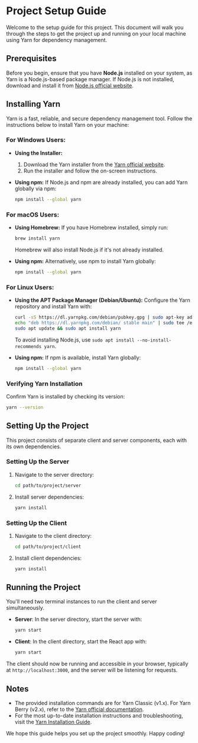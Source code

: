 # Project Setup Guide

Welcome to the setup guide for this project. This document will walk you through the steps to get the project up and running on your local machine using Yarn for dependency management.

## Prerequisites

Before you begin, ensure that you have **Node.js** installed on your system, as Yarn is a Node.js-based package manager. If Node.js is not installed, download and install it from [Node.js official website](https://nodejs.org/).

## Installing Yarn

Yarn is a fast, reliable, and secure dependency management tool. Follow the instructions below to install Yarn on your machine:

### For Windows Users:

- **Using the Installer:**
  1. Download the Yarn installer from the [Yarn official website](https://classic.yarnpkg.com/en/docs/install/#windows-stable).
  2. Run the installer and follow the on-screen instructions.

- **Using npm:**
  If Node.js and npm are already installed, you can add Yarn globally via npm:
  ```bash
  npm install --global yarn
  ```

### For macOS Users:

- **Using Homebrew:**
  If you have Homebrew installed, simply run:
  ```bash
  brew install yarn
  ```
  Homebrew will also install Node.js if it's not already installed.

- **Using npm:**
  Alternatively, use npm to install Yarn globally:
  ```bash
  npm install --global yarn
  ```

### For Linux Users:

- **Using the APT Package Manager (Debian/Ubuntu):**
  Configure the Yarn repository and install Yarn with:
  ```bash
  curl -sS https://dl.yarnpkg.com/debian/pubkey.gpg | sudo apt-key add -
  echo "deb https://dl.yarnpkg.com/debian/ stable main" | sudo tee /etc/apt/sources.list.d/yarn.list
  sudo apt update && sudo apt install yarn
  ```
  To avoid installing Node.js, use `sudo apt install --no-install-recommends yarn`.

- **Using npm:**
  If npm is available, install Yarn globally:
  ```bash
  npm install --global yarn
  ```

### Verifying Yarn Installation

Confirm Yarn is installed by checking its version:
```bash
yarn --version
```

## Setting Up the Project

This project consists of separate client and server components, each with its own dependencies.

### Setting Up the Server

1. Navigate to the server directory:
   ```bash
   cd path/to/project/server
   ```
2. Install server dependencies:
   ```bash
   yarn install
   ```

### Setting Up the Client

1. Navigate to the client directory:
   ```bash
   cd path/to/project/client
   ```
2. Install client dependencies:
   ```bash
   yarn install
   ```

## Running the Project

You'll need two terminal instances to run the client and server simultaneously.

- **Server**:
  In the server directory, start the server with:
  ```bash
  yarn start
  ```

- **Client**:
  In the client directory, start the React app with:
  ```bash
  yarn start
  ```

The client should now be running and accessible in your browser, typically at `http://localhost:3000`, and the server will be listening for requests.

## Notes

- The provided installation commands are for Yarn Classic (v1.x). For Yarn Berry (v2.x), refer to the [Yarn official documentation](https://yarnpkg.com/).
- For the most up-to-date installation instructions and troubleshooting, visit the [Yarn Installation Guide](https://classic.yarnpkg.com/en/docs/install/).

We hope this guide helps you set up the project smoothly. Happy coding!